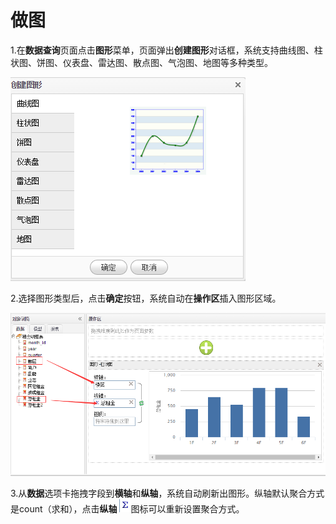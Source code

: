 # 做图

1.在**数据查询**页面点击**图形**菜单，页面弹出**创建图形**对话框，系统支持曲线图、柱状图、饼图、仪表盘、雷达图、散点图、气泡图、地图等多种类型。

![](/assets/import.png)

2.选择图形类型后，点击**确定**按钮，系统自动在**操作区**插入图形区域。

![](/assets/import2.png)

3.从**数据**选项卡拖拽字段到**横轴**和**纵轴**，系统自动刷新出图形。纵轴默认聚合方式是count（求和），点击**纵轴** ![](/assets/import3.png)图标可以重新设置聚合方式。

